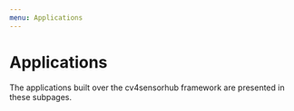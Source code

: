```yaml
---
menu: Applications
---
```


# Applications

The applications built over the cv4sensorhub framework are presented in these subpages.
